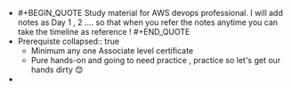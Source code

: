 - #+BEGIN_QUOTE
  Study material for AWS devops professional. 
  I will add notes as  Day 1 , 2  .... so that when you refer the notes anytime you can take the timeline as reference !
  #+END_QUOTE
- Prerequiste
  collapsed:: true
	- Minimum any one Associate level certificate
	- Pure hands-on and going to need practice , practice so let's get our hands dirty 😊
-